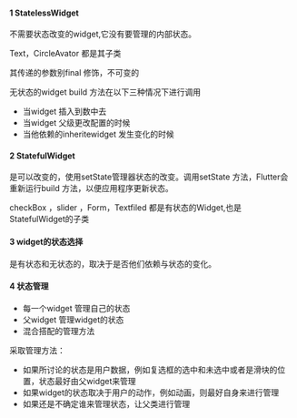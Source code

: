#### 1 StatelessWidget 

不需要状态改变的widget,它没有要管理的内部状态。

Text，CircleAvator 都是其子类

其传递的参数别final 修饰，不可变的

无状态的widget  build 方法在以下三种情况下进行调用

* 当widget 插入到数中去
* 当widget 父级更改配置的时候
* 当他依赖的inheritewidget 发生变化的时候





#### 2 StatefulWidget

是可以改变的，使用setState管理器状态的改变。调用setState 方法，Flutter会重新运行build 方法，以便应用程序更新状态。

checkBox ，slider ，Form，Textfiled 都是有状态的Widget,也是StatefulWidget的子类



#### 3 widget的状态选择

是有状态和无状态的，取决于是否他们依赖与状态的变化。



#### 4 状态管理

* 每一个widget 管理自己的状态
* 父widget 管理widget的状态
* 混合搭配的管理方法



采取管理方法：

* 如果所讨论的状态是用户数据，例如复选框的选中和未选中或者是滑块的位置，状态最好由父widget来管理
* 如果widget的状态取决于用户的动作，例如动画，则最好自身来进行管理
* 如果还是不确定谁来管理状态，让父类进行管理





